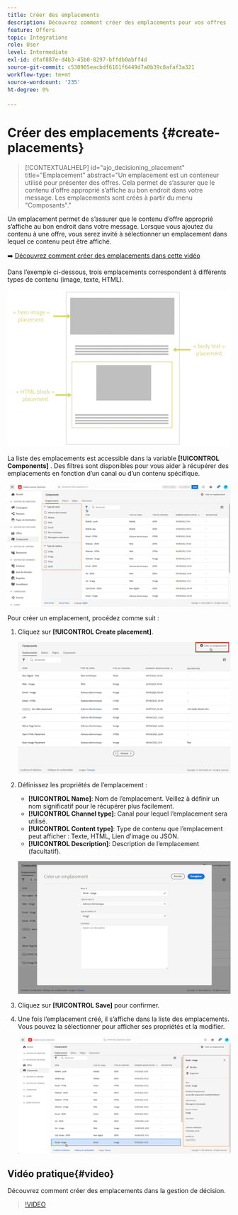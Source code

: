 ```yaml
---
title: Créer des emplacements
description: Découvrez comment créer des emplacements pour vos offres
feature: Offers
topic: Integrations
role: User
level: Intermediate
exl-id: dfaf887e-d4b3-45b0-8297-bffdb0abff4d
source-git-commit: c530905eacbdf6161f6449d7a0b39c8afaf3a321
workflow-type: tm+mt
source-wordcount: '235'
ht-degree: 0%

---
```


# Créer des emplacements {#create-placements}

>[!CONTEXTUALHELP]
>id="ajo_decisioning_placement"
>title="Emplacement"
>abstract="Un emplacement est un conteneur utilisé pour présenter des offres. Cela permet de s’assurer que le contenu d’offre approprié s’affiche au bon endroit dans votre message. Les emplacements sont créés à partir du menu &quot;Composants&quot;."

Un emplacement permet de s’assurer que le contenu d’offre approprié s’affiche au bon endroit dans votre message. Lorsque vous ajoutez du contenu à une offre, vous serez invité à sélectionner un emplacement dans lequel ce contenu peut être affiché.

➡️ [Découvrez comment créer des emplacements dans cette vidéo](#video)

Dans l’exemple ci-dessous, trois emplacements correspondent à différents types de contenu (image, texte, HTML).

![](../assets/offers_placement_schema.png)

La liste des emplacements est accessible dans la variable **[!UICONTROL Components]** . Des filtres sont disponibles pour vous aider à récupérer des emplacements en fonction d’un canal ou d’un contenu spécifique.

![](../assets/placements_filter.png)

Pour créer un emplacement, procédez comme suit :

1. Cliquez sur **[!UICONTROL Create placement]**.

   ![](../assets/offers_placement_creation.png)

1. Définissez les propriétés de l’emplacement :

   * **[!UICONTROL Name]**: Nom de l’emplacement. Veillez à définir un nom significatif pour le récupérer plus facilement.
   * **[!UICONTROL Channel type]**: Canal pour lequel l’emplacement sera utilisé.
   * **[!UICONTROL Content type]**: Type de contenu que l’emplacement peut afficher : Texte, HTML, Lien d’image ou JSON.
   * **[!UICONTROL Description]**: Description de l’emplacement (facultatif).

   ![](../assets/offers_placement_creation_properties.png)

1. Cliquez sur **[!UICONTROL Save]** pour confirmer.

1. Une fois l’emplacement créé, il s’affiche dans la liste des emplacements. Vous pouvez la sélectionner pour afficher ses propriétés et la modifier.

   ![](../assets/placement_created.png)

## Vidéo pratique{#video}

Découvrez comment créer des emplacements dans la gestion de décision.

>[!VIDEO](https://video.tv.adobe.com/v/329372?quality=12)

